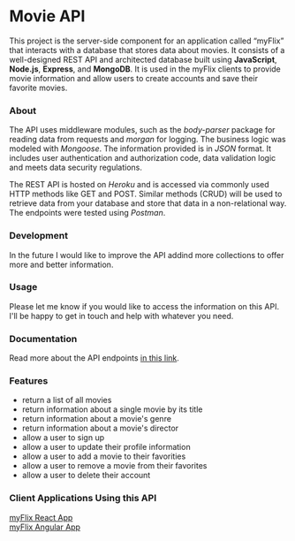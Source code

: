 # Movie API

This project is the server-side component for an application called “myFlix” that interacts with a database that stores data about movies. It consists of a well-designed REST API and architected database built using **JavaScript**, **Node.js**, **Express**, and **MongoDB**. It is used in the myFlix clients to provide movie information and allow users to create accounts and save their favorite movies.

### About
The API uses middleware modules, such as the *body-parser* package for reading data from requests and *morgan* for logging. The business logic was modeled with *Mongoose*. The information provided is in *JSON* format. It includes user authentication and authorization code, data validation logic and meets data security regulations.

The REST API is hosted on *Heroku* and is accessed via commonly used HTTP methods like GET and POST. Similar methods (CRUD) will be used to retrieve data from your database and store that data in a non-relational way. The endpoints were tested using *Postman*.

### Development
In the future I would like to improve the API addind more collections to offer more and better information.

### Usage
Please let me know if you would like to access the information on this API. I'll be happy to get in touch and help with whatever you need.

### Documentation
Read more about the API endpoints [in this link](https://theflix.herokuapp.com/documentation.html).

### Features
  * return a list of all movies
  * return information about a single movie by its title
  * return information about a movie's genre
  * return information about a movie's director
  * allow a user to sign up
  * allow a user to update their profile information
  * allow a user to add a movie to their favorities
  * allow a user to remove a movie from their favorites
  * allow a user to delete their account

### Client Applications Using this API
[myFlix React App](https://theflix.netlify.app/)</br>
[myFlix Angular App](https://molleira.github.io/myFlix-Angular-client/welcome)
